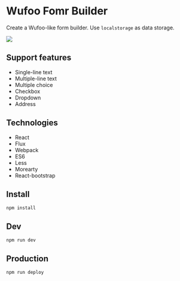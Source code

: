 # Wufoo Fomr Builder

Create a Wufoo-like form builder. Use `localstorage` as data storage.

![](https://camo.githubusercontent.com/5cb43aa0609a9761b0cb7c82c93d4379c260677b/687474703a2f2f692e696d6775722e636f6d2f69586e7034706f2e706e67)

## Support features
* Single-line text
* Multiple-line text
* Multiple choice
* Checkbox
* Dropdown
* Address

## Technologies
* React
* Flux
* Webpack
* ES6
* Less
* Morearty
* React-bootstrap

## Install
`npm install`

## Dev
`npm run dev`

## Production
`npm run deploy`
